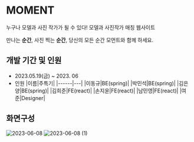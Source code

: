 # MOMENT

누구나 모델과 사진 작가가 될 수 있다! 모델과 사진작가 매칭  웹사이트 

만나는 **순간**, 사진 찍는 **순간**, 당신의 모든 순간 모먼트와 함께 하세요.

## 개발 기간 및 인원

* 2023.05.19(금) ~ 2023. 06
* 인원
|이름|주특기|
|------|---|
|이동규|BE(spring)|
|박민석|BE(spring)|
|김은양|BE(spring)|
|김희준|FE(react)|
|손지윤|FE(react)|
|남민영|FE(react)|
|여준|Designer|

## 화면구성

![2023-06-08](https://github.com/moment-project/FE_MOMENT/assets/128782170/2b5d9407-660a-4b74-aa93-db723fa1bdc3)
![2023-06-08 (1)](https://github.com/moment-project/FE_MOMENT/assets/128782170/e94534cf-5f42-4c0c-810c-11474d71e22c)


